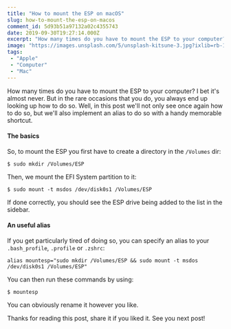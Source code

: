 ```yaml
---
title: "How to mount the ESP on macOS"
slug: how-to-mount-the-esp-on-macos
comment_id: 5d93b51a97132a02c4355743
date: 2019-09-30T19:27:14.000Z
excerpt: "How many times do you have to mount the ESP to your computer? I bet it's almost never. Well, in this post we'll not only see once again how to do so, but we'll also implement an alias to do so with a handy memorable shortcut."
image: "https://images.unsplash.com/5/unsplash-kitsune-3.jpg?ixlib=rb-1.2.1&q=80&fm=jpg&crop=entropy&cs=tinysrgb&w=1080&fit=max&ixid=eyJhcHBfaWQiOjExNzczfQ"
tags: 
 - "Apple"
 - "Computer"
 - "Mac"
---
```


<p>How many times do you have to mount the ESP to your computer? I bet it's almost never. But in the rare occasions that you do, you always end up looking up how to do so. Well, in this post we'll not only see once again how to do so, but we'll also implement an alias to do so with a handy memorable shortcut.</p><h4 id="the-basics">The basics</h4><p>So, to mount the ESP you first have to create a directory in the <code>/Volumes</code> dir:</p><pre><code class="language-bash">$ sudo mkdir /Volumes/ESP</code></pre><p>Then, we mount the EFI System partition to it:</p><pre><code class="language-bash">$ sudo mount -t msdos /dev/disk0s1 /Volumes/ESP</code></pre><p>If done correctly, you should see the ESP drive being added to the list in the sidebar.</p><h4 id="an-useful-alias">An useful alias</h4><p>If you get particularly tired of doing so, you can specify an alias to your <code>.bash_profile</code>, <code>.profile</code> or <code>.zshrc</code>:</p><pre><code class="language-bash">alias mountesp="sudo mkdir /Volumes/ESP &amp;&amp; sudo mount -t msdos /dev/disk0s1 /Volumes/ESP"</code></pre><p>You can then run these commands by using:</p><pre><code class="language-bash">$ mountesp</code></pre><p>You can obviously rename it however you like.</p><p>Thanks for reading this post, share it if you liked it. See you next post!</p>